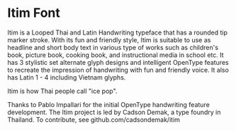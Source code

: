 # Itim Font

Itim is a Looped Thai and Latin Handwriting typeface that has a rounded tip marker stroke. With its fun and friendly style, Itim is suitable to use as headline and short body text in various type of works such as children's book, picture book, cooking book, and instructional media in school etc. It has 3 stylistic set alternate glyph designs and intelligent OpenType features to recreate the impression of handwriting with fun and friendly voice. It also has Latin 1 - 4 including Vietnam glyphs.

Itim is how Thai people call "ice pop".

Thanks to Pablo Impallari for the initial OpenType handwriting feature development.
The Itim project is led by Cadson Demak, a type foundry in Thailand. To contribute, see github.com/cadsondemak/itim
